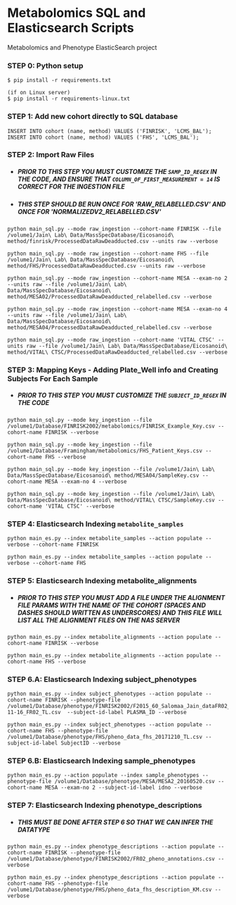 # Metabolomics SQL and Elasticsearch Scripts
Metabolomics and Phenotype ElasticSearch project

### STEP 0: Python setup
```
$ pip install -r requirements.txt

(if on Linux server)
$ pip install -r requirements-linux.txt
```

### STEP 1: Add new cohort directly to SQL database
```
INSERT INTO cohort (name, method) VALUES ('FINRISK', 'LCMS_BAL');
INSERT INTO cohort (name, method) VALUES ('FHS', 'LCMS_BAL');
```

### STEP 2: Import Raw Files
- ##### PRIOR TO THIS STEP YOU MUST CUSTOMIZE THE `SAMP_ID_REGEX` IN THE CODE, AND ENSURE THAT `COLUMN_OF_FIRST_MEASUREMENT = 14` IS CORRECT FOR THE INGESTION FILE
- ##### THIS STEP SHOULD BE RUN ONCE FOR 'RAW_RELABELLED.CSV' AND ONCE FOR 'NORMALIZEDV2_RELABELLED.CSV'


```
python main_sql.py --mode raw_ingestion --cohort-name FINRISK --file /volume1/Jain\ Lab\ Data/MassSpecDatabase/Eicosanoid\ method/finrisk/ProcessedDataRawDeadducted.csv --units raw --verbose
```


```
python main_sql.py --mode raw_ingestion --cohort-name FHS --file /volume1/Jain\ Lab\ Data/MassSpecDatabase/Eicosanoid\ method/FHS/ProcessedDataRawDeadducted.csv --units raw --verbose
```


```
python main_sql.py --mode raw_ingestion --cohort-name MESA --exam-no 2 --units raw --file /volume1/Jain\ Lab\ Data/MassSpecDatabase/Eicosanoid\ method/MESA02/ProcessedDataRawDeadducted_relabelled.csv --verbose
```


```
python main_sql.py --mode raw_ingestion --cohort-name MESA --exam-no 4 --units raw --file /volume1/Jain\ Lab\ Data/MassSpecDatabase/Eicosanoid\ method/MESA04/ProcessedDataRawDeadducted_relabelled.csv --verbose
```


```
python main_sql.py --mode raw_ingestion --cohort-name 'VITAL CTSC' --units raw --file /volume1/Jain\ Lab\ Data/MassSpecDatabase/Eicosanoid\ method/VITAL\ CTSC/ProcessedDataRawDeadducted_relabelled.csv --verbose
```

### STEP 3: Mapping Keys - Adding Plate_Well info and Creating Subjects For Each Sample
- ##### PRIOR TO THIS STEP YOU MUST CUSTOMIZE THE `SUBJECT_ID_REGEX` IN THE CODE


```
python main_sql.py --mode key_ingestion --file /volume1/Database/FINRISK2002/metabolomics/FINRISK_Example_Key.csv --cohort-name FINRISK --verbose
```


```
python main_sql.py --mode key_ingestion --file /volume1/Database/Framingham/metabolomics/FHS_Patient_Keys.csv --cohort-name FHS --verbose
```


```
python main_sql.py --mode key_ingestion --file /volume1/Jain\ Lab\ Data/MassSpecDatabase/Eicosanoid\ method/MESA04/SampleKey.csv --cohort-name MESA --exam-no 4 --verbose
```


```
python main_sql.py --mode key_ingestion --file /volume1/Jain\ Lab\ Data/MassSpecDatabase/Eicosanoid\ method/VITAL\ CTSC/SampleKey.csv --cohort-name 'VITAL CTSC' --verbose
```

### STEP 4: Elasticsearch Indexing `metabolite_samples`

```
python main_es.py --index metabolite_samples --action populate --verbose --cohort-name FINRISK
```

```
python main_es.py --index metabolite_samples --action populate --verbose --cohort-name FHS
```

### STEP 5: Elasticsearch Indexing metabolite_alignments
- ##### PRIOR TO THIS STEP YOU MUST ADD A FILE UNDER THE ALIGNMENT FILE PARAMS WITH THE NAME OF THE COHORT (SPACES AND DASHES SHOULD WRITTEN AS UNDERSCORES) AND THIS FILE WILL LIST ALL THE ALIGNMENT FILES ON THE NAS SERVER


```
python main_es.py --index metabolite_alignments --action populate --cohort-name FINRISK --verbose
```


```
python main_es.py --index metabolite_alignments --action populate --cohort-name FHS --verbose
```

### STEP 6.A: Elasticsearch Indexing subject_phenotypes



```
python main_es.py --index subject_phenotypes --action populate --cohort-name FINRISK --phenotype-file /volume1/Database/phenotype/FINRISK2002/F2015_60_Salomaa_Jain_dataFR02_FU16_2018-11-16_FR02_TL.csv  --subject-id-label PLASMA_ID --verbose
```


```
python main_es.py --index subject_phenotypes --action populate --cohort-name FHS --phenotype-file /volume1/Database/phenotype/FHS/pheno_data_fhs_20171210_TL.csv --subject-id-label SubjectID --verbose
```

### STEP 6.B: Elasticsearch Indexing sample_phenotypes


```
python main_es.py --action populate --index sample_phenotypes --phenotype-file /volume1/Database/phenotype/MESA/MESA2_20160520.csv --cohort-name MESA --exam-no 2 --subject-id-label idno --verbose
```

### STEP 7: Elasticsearch Indexing phenotype_descriptions
- ##### THIS MUST BE DONE AFTER STEP 6 SO THAT WE CAN INFER THE DATATYPE


```
python main_es.py --index phenotype_descriptions --action populate --cohort-name FINRISK --phenotype-file /volume1/Database/phenotype/FINRISK2002/FR02_pheno_annotations.csv --verbose
```


```
python main_es.py --index phenotype_descriptions --action populate --cohort-name FHS --phenotype-file /volume1/Database/phenotype/FHS/pheno_data_fhs_description_KM.csv --verbose
```
